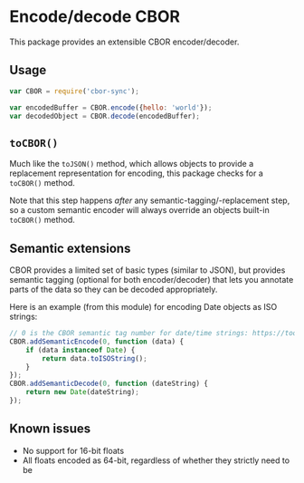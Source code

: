# Encode/decode CBOR

This package provides an extensible CBOR encoder/decoder.

## Usage

```javascript
var CBOR = require('cbor-sync');

var encodedBuffer = CBOR.encode({hello: 'world'});
var decodedObject = CBOR.decode(encodedBuffer);
```

## `toCBOR()`

Much like the `toJSON()` method, which allows objects to provide a replacement representation for encoding, this package checks for a `toCBOR()` method.

Note that this step happens *after* any semantic-tagging/-replacement step, so a custom semantic encoder will always override an objects built-in `toCBOR()` method.

## Semantic extensions

CBOR provides a limited set of basic types (similar to JSON), but provides semantic tagging (optional for both encoder/decoder) that lets you annotate parts of the data so they can be decoded appropriately.

Here is an example (from this module) for encoding Date objects as ISO strings:

```javascript
// 0 is the CBOR semantic tag number for date/time strings: https://tools.ietf.org/html/rfc7049#section-2.4
CBOR.addSemanticEncode(0, function (data) {
	if (data instanceof Date) {
		return data.toISOString();
	}
});
CBOR.addSemanticDecode(0, function (dateString) {
	return new Date(dateString);
});
```

## Known issues

* No support for 16-bit floats
* All floats encoded as 64-bit, regardless of whether they strictly need to be
